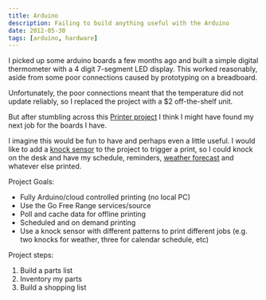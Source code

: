 ```yaml
---
title: Arduino
description: Failing to build anything useful with the Arduino
date: 2012-05-30
tags: [arduino, hardware]
---
```


I picked up some arduino boards a few months ago and built a simple digital thermometer with a 4 digit 7-segment LED display. This worked reasonably, aside from some poor connections caused by prototyping on a breadboard.

Unfortunately, the poor connections meant that the temperature did not update reliably, so I replaced the project with a $2 off-the-shelf unit.

But after stumbling across this [Printer project](http://gofreerange.com/printer) I think I might have found my next job for the boards I have.

I imagine this would be fun to have and perhaps even a little useful. I would like to add a [knock sensor](http://www.arduino.cc/en/Tutorial/KnockSensor) to the project to trigger a print, so I could knock on the desk and have my schedule, reminders, [weather forecast](http://brd.mn/w) and whatever else printed.

Project Goals:

*   Fully Arduino/cloud controlled printing (no local PC)
*   Use the Go Free Range services/source
*   Poll and cache data for offline printing
*   Scheduled and on demand printing
*   Use a knock sensor with different patterns to print different jobs (e.g. two knocks for weather, three for calendar schedule, etc)

Project steps:

1.  Build a parts list
2.  Inventory my parts
3.  Build a shopping list